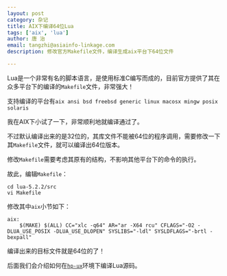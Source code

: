 ```yaml
---
layout: post
category: 杂记
title: AIX下编译64位Lua
tags: ['aix', 'lua']
author: 唐 治
email: tangzhi@asiainfo-linkage.com
description: 修改官方Makefile文件，编译生成aix平台下64位文件

---
```



Lua是一个非常有名的脚本语言，是使用标准C编写而成的，目前官方提供了其在众多平台下的编译的`Makefile`文件，非常强大！

支持编译的平台有`aix ansi bsd freebsd generic linux macosx mingw posix solaris`

我在AIX下小试了一下，非常顺利地就编译通过了。

不过默认编译出来的是32位的，其库文件不能被64位的程序调用，需要修改一下其`Makefile`文件，就可以编译出64位版本。

修改`Makefile`需要考虑其原有的结构，不影响其他平台下的命令的执行。

故此，编辑`Makefile`：

	cd lua-5.2.2/src
	vi Makefile
	
修改其中`aix`小节如下：

	aix:
        $(MAKE) $(ALL) CC="xlc -q64" AR="ar -X64 rcu" CFLAGS="-O2 -DLUA_USE_POSIX -DLUA_USE_DLOPEN" SYSLIBS="-ldl" SYSLDFLAGS="-brtl -bexpall"

编译出来的目标文件就是64位的了！

后面我们会介绍如何在[`hp-ux`](../../07/18/hp-ux-lua-64.html)环境下编译Lua源码。

